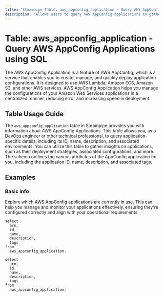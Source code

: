 ```yaml
---
title: "Steampipe Table: aws_appconfig_application - Query AWS AppConfig Applications using SQL"
description: "Allows users to query AWS AppConfig Applications to gather detailed information about each application, including its name, description, associated environments, and more."
---
```


# Table: aws_appconfig_application - Query AWS AppConfig Applications using SQL

The AWS AppConfig Application is a feature of AWS AppConfig, which is a service that enables you to create, manage, and quickly deploy application configurations. It is designed to use AWS Lambda, Amazon ECS, Amazon S3, and other AWS services. AWS AppConfig Application helps you manage the configurations of your Amazon Web Services applications in a centralized manner, reducing error and increasing speed in deployment.

## Table Usage Guide

The `aws_appconfig_application` table in Steampipe provides you with information about AWS AppConfig Applications. This table allows you, as a DevOps engineer or other technical professional, to query application-specific details, including its ID, name, description, and associated environments. You can utilize this table to gather insights on applications, such as their deployment strategies, associated configurations, and more. The schema outlines the various attributes of the AppConfig application for you, including the application ID, name, description, and associated tags.

## Examples

### Basic info
Explore which AWS AppConfig applications are currently in use. This can help you manage and monitor your applications effectively, ensuring they're configured correctly and align with your operational requirements.

```sql+postgres
select
  arn,
  id,
  name,
  description,
  tags
from
  aws_appconfig_application;
```

```sql+sqlite
select
  arn,
  id,
  name,
  description,
  tags
from
  aws_appconfig_application;
```